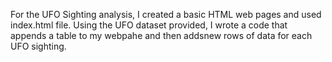 For the UFO Sighting analysis, I created a basic HTML web pages and used index.html file. Using the UFO dataset provided, I wrote a code that appends a table to my webpahe and then addsnew rows of data for each UFO sighting. 
